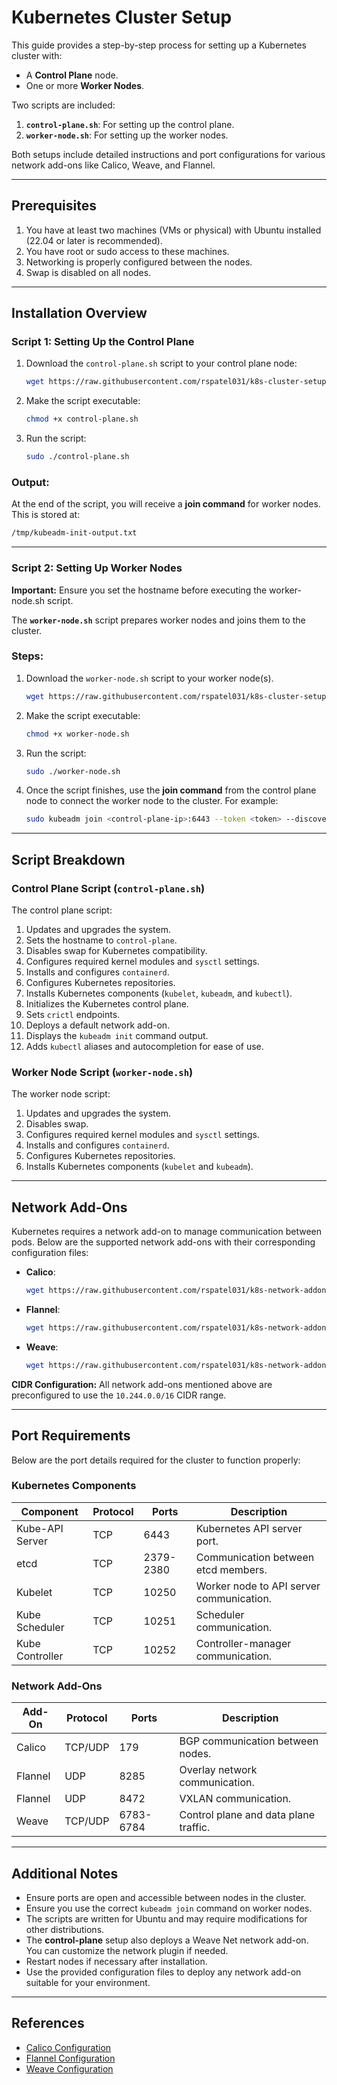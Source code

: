 # Kubernetes Cluster Setup

This guide provides a step-by-step process for setting up a Kubernetes cluster with:
- A **Control Plane** node.
- One or more **Worker Nodes**.

Two scripts are included:
1. **`control-plane.sh`**: For setting up the control plane.
2. **`worker-node.sh`**: For setting up the worker nodes.

Both setups include detailed instructions and port configurations for various network add-ons like Calico, Weave, and Flannel.

---

## Prerequisites

1. You have at least two machines (VMs or physical) with Ubuntu installed (22.04 or later is recommended).
2. You have root or sudo access to these machines.
3. Networking is properly configured between the nodes.
4. Swap is disabled on all nodes.

---

## Installation Overview

### Script 1: Setting Up the Control Plane
1. Download the `control-plane.sh` script to your control plane node:

   ```bash
   wget https://raw.githubusercontent.com/rspatel031/k8s-cluster-setup/refs/heads/main/control-plane.sh
   ```

2. Make the script executable:

   ```bash
   chmod +x control-plane.sh
   ```

3. Run the script:

   ```bash
   sudo ./control-plane.sh
   ```
   
### Output:
At the end of the script, you will receive a **join command** for worker nodes. This is stored at:
```bash
/tmp/kubeadm-init-output.txt
```

---

### Script 2: Setting Up Worker Nodes
**Important:** Ensure you set the hostname before executing the worker-node.sh script.

The **`worker-node.sh`** script prepares worker nodes and joins them to the cluster.

### Steps:

1. Download the `worker-node.sh` script to your worker node(s).

   ```bash
   wget https://raw.githubusercontent.com/rspatel031/k8s-cluster-setup/refs/heads/main/worker-node.sh
   ```

2. Make the script executable:

   ```bash
   chmod +x worker-node.sh
   ```

3. Run the script:
   
   ```bash
   sudo ./worker-node.sh
   ```

4. Once the script finishes, use the **join command** from the control plane node to connect the worker node to the cluster. For example:

   ```bash
   sudo kubeadm join <control-plane-ip>:6443 --token <token> --discovery-token-ca-cert-hash sha256:<hash>
   ```

---

## Script Breakdown

### Control Plane Script (`control-plane.sh`)
The control plane script:
1. Updates and upgrades the system.
2. Sets the hostname to `control-plane`.
3. Disables swap for Kubernetes compatibility.
4. Configures required kernel modules and `sysctl` settings.
5. Installs and configures `containerd`.
6. Configures Kubernetes repositories.
7. Installs Kubernetes components (`kubelet`, `kubeadm`, and `kubectl`).
8. Initializes the Kubernetes control plane.
9. Sets `crictl` endpoints.
10. Deploys a default network add-on.
11. Displays the `kubeadm init` command output.
12. Adds `kubectl` aliases and autocompletion for ease of use.

### Worker Node Script (`worker-node.sh`)
The worker node script:
1. Updates and upgrades the system.
2. Disables swap.
3. Configures required kernel modules and `sysctl` settings.
4. Installs and configures `containerd`.
5. Configures Kubernetes repositories.
6. Installs Kubernetes components (`kubelet` and `kubeadm`).

---

## Network Add-Ons

Kubernetes requires a network add-on to manage communication between pods. Below are the supported network add-ons with their corresponding configuration files:

- **Calico**:

  ```bash
  wget https://raw.githubusercontent.com/rspatel031/k8s-network-addon/refs/heads/main/calico/calico.yaml
  ```
  
- **Flannel**:

  ```bash
  wget https://raw.githubusercontent.com/rspatel031/k8s-network-addon/refs/heads/main/flannel/flannel.yaml
  ```
  
- **Weave**:

  ```bash
  wget https://raw.githubusercontent.com/rspatel031/k8s-network-addon/refs/heads/main/weave/weave.yaml
  ```

**CIDR Configuration:** All network add-ons mentioned above are preconfigured to use the `10.244.0.0/16` CIDR range.

---

## Port Requirements

Below are the port details required for the cluster to function properly:

### Kubernetes Components
| Component          | Protocol | Ports      | Description                           |
|--------------------|----------|------------|---------------------------------------|
| Kube-API Server    | TCP      | 6443       | Kubernetes API server port.           |
| etcd               | TCP      | 2379-2380  | Communication between etcd members.   |
| Kubelet            | TCP      | 10250      | Worker node to API server communication. |
| Kube Scheduler     | TCP      | 10251      | Scheduler communication.              |
| Kube Controller    | TCP      | 10252      | Controller-manager communication.     |

### Network Add-Ons
| Add-On  | Protocol | Ports      | Description                               |
|---------|----------|------------|-------------------------------------------|
| Calico  | TCP/UDP  | 179        | BGP communication between nodes.         |
| Flannel | UDP      | 8285       | Overlay network communication.           |
| Flannel | UDP      | 8472       | VXLAN communication.                     |
| Weave   | TCP/UDP  | 6783-6784  | Control plane and data plane traffic.    |

---

## Additional Notes

- Ensure ports are open and accessible between nodes in the cluster.
- Ensure you use the correct `kubeadm join` command on worker nodes.
- The scripts are written for Ubuntu and may require modifications for other distributions.
- The **control-plane** setup also deploys a Weave Net network add-on. You can customize the network plugin if needed.
- Restart nodes if necessary after installation.
- Use the provided configuration files to deploy any network add-on suitable for your environment.

---

## References

- [Calico Configuration](https://raw.githubusercontent.com/rspatel031/k8s-network-addon/refs/heads/main/calico/calico.yaml)
- [Flannel Configuration](https://raw.githubusercontent.com/rspatel031/k8s-network-addon/refs/heads/main/flannel/flannel.yaml)
- [Weave Configuration](https://raw.githubusercontent.com/rspatel031/k8s-network-addon/refs/heads/main/weave/weave.yaml)
